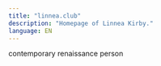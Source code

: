 ```yaml
---
title: "linnea.club"
description: "Homepage of Linnea Kirby."
language: EN
---
```


contemporary renaissance person
